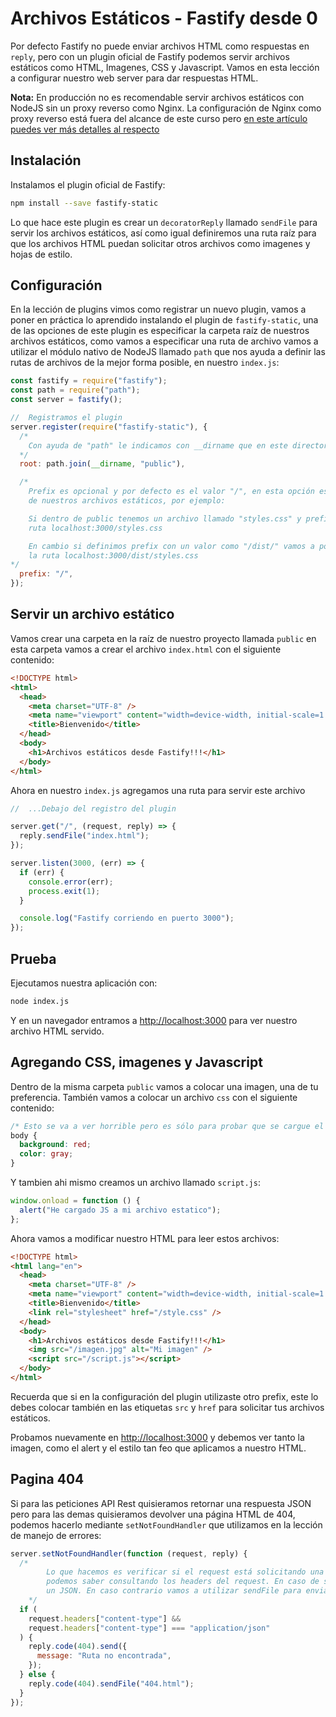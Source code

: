# Archivos Estáticos - Fastify desde 0

Por defecto Fastify no puede enviar archivos HTML como respuestas en `reply`, pero con un plugin oficial de
Fastify podemos servir archivos estáticos como HTML, Imagenes, CSS y Javascript. Vamos en esta lección a configurar
nuestro web server para dar respuestas HTML.

**Nota:** En producción no es recomendable servir archivos estáticos con NodeJS sin un proxy reverso como Nginx. La configuración de Nginx como proxy reverso está fuera del alcance de este curso pero [en este artículo puedes ver más detalles al respecto](https://carlosazaustre.es/como-configurar-nginx-con-node-js-en-produccion)

## Instalación

Instalamos el plugin oficial de Fastify:

```sh
npm install --save fastify-static
```

Lo que hace este plugin es crear un `decoratorReply` llamado `sendFile` para servir los archivos estáticos, así
como igual definiremos una ruta raíz para que los archivos HTML puedan solicitar otros archivos como imagenes
y hojas de estilo.

## Configuración

En la lección de plugins vimos como registrar un nuevo plugin, vamos a poner en práctica lo aprendido
instalando el plugin de `fastify-static`, una de las opciones de este plugin es especificar la carpeta raíz
de nuestros archivos estáticos, como vamos a especificar una ruta de archivo vamos a utilizar el módulo nativo
de NodeJS llamado `path` que nos ayuda a definir las rutas de archivos de la mejor forma posible, en nuestro `index.js`:

```js
const fastify = require("fastify");
const path = require("path");
const server = fastify();

//  Registramos el plugin
server.register(require("fastify-static"), {
  /*
    Con ayuda de "path" le indicamos con __dirname que en este directorio busque la carpeta "public"
  */
  root: path.join(__dirname, "public"),

  /*
    Prefix es opcional y por defecto es el valor "/", en esta opción especificamos el prefijo de ruta
    de nuestros archivos estáticos, por ejemplo:

    Si dentro de public tenemos un archivo llamado "styles.css" y prefix es "/" vamos a poder consultar este archivo en la
    ruta localhost:3000/styles.css

    En cambio si definimos prefix con un valor como "/dist/" vamos a poder consultar este archivo en 
    la ruta localhost:3000/dist/styles.css
*/
  prefix: "/",
});
```

## Servir un archivo estático

Vamos crear una carpeta en la raíz de nuestro proyecto llamada `public` en esta carpeta vamos a crear el archivo
`index.html` con el siguiente contenido:

```html
<!DOCTYPE html>
<html>
  <head>
    <meta charset="UTF-8" />
    <meta name="viewport" content="width=device-width, initial-scale=1.0" />
    <title>Bienvenido</title>
  </head>
  <body>
    <h1>Archivos estáticos desde Fastify!!!</h1>
  </body>
</html>
```

Ahora en nuestro `index.js` agregamos una ruta para servir este archivo

```js
//  ...Debajo del registro del plugin

server.get("/", (request, reply) => {
  reply.sendFile("index.html");
});

server.listen(3000, (err) => {
  if (err) {
    console.error(err);
    process.exit(1);
  }

  console.log("Fastify corriendo en puerto 3000");
});
```

## Prueba

Ejecutamos nuestra aplicación con:

```sh
node index.js
```

Y en un navegador entramos a [http://localhost:3000](http://localhost:3000) para ver nuestro archivo
HTML servido.

## Agregando CSS, imagenes y Javascript

Dentro de la misma carpeta `public` vamos a colocar una imagen, una de tu preferencia. También
vamos a colocar un archivo `css` con el siguiente contenido:

```css
/* Esto se va a ver horrible pero es sólo para probar que se cargue el CSS */
body {
  background: red;
  color: gray;
}
```

Y tambien ahi mismo creamos un archivo llamado `script.js`:

```js
window.onload = function () {
  alert("He cargado JS a mi archivo estatico");
};
```

Ahora vamos a modificar nuestro HTML para leer estos archivos:

```html
<!DOCTYPE html>
<html lang="en">
  <head>
    <meta charset="UTF-8" />
    <meta name="viewport" content="width=device-width, initial-scale=1.0" />
    <title>Bienvenido</title>
    <link rel="stylesheet" href="/style.css" />
  </head>
  <body>
    <h1>Archivos estáticos desde Fastify!!!</h1>
    <img src="/imagen.jpg" alt="Mi imagen" />
    <script src="/script.js"></script>
  </body>
</html>
```

Recuerda que si en la configuración del plugin utilizaste otro prefix, este lo debes colocar también
en las etiquetas `src` y `href` para solicitar tus archivos estáticos.

Probamos nuevamente en [http://localhost:3000](http://localhost:3000) y debemos ver tanto la imagen, como
el alert y el estilo tan feo que aplicamos a nuestro HTML.

## Pagina 404

Si para las peticiones API Rest quisieramos retornar una respuesta JSON pero para las demas quisieramos
devolver una página HTML de 404, podemos hacerlo mediante `setNotFoundHandler` que utilizamos en la lección
de manejo de errores:

```js
server.setNotFoundHandler(function (request, reply) {
  /*
        Lo que hacemos es verificar si el request está solicitando una respuesta JSON, esto lo 
        podemos saber consultando los headers del request. En caso de ser "aplication/json" retornaremos
        un JSON. En caso contrario vamos a utilizar sendFile para enviar nuestro HTML personalizado para 404
    */
  if (
    request.headers["content-type"] &&
    request.headers["content-type"] === "application/json"
  ) {
    reply.code(404).send({
      message: "Ruta no encontrada",
    });
  } else {
    reply.code(404).sendFile("404.html");
  }
});
```
